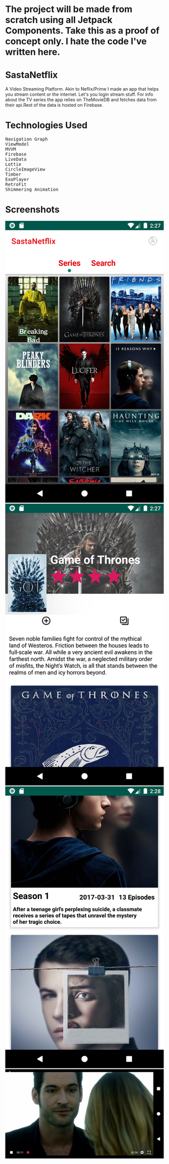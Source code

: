 # The project will be made from scratch using all Jetpack Components. Take this as a proof of concept only. I hate the code I've written here.
# SastaNetflix
A Video Streaming Platform. Akin to Neflix/Prime I made an app that helps you stream content or the internet. Let's you login stream stuff. For info about the TV series the app relies on TheMovieDB and fetches data from their api.Rest of the data is hosted on Firebase.
# Technologies Used
<pre>
Navigation Graph
ViewModel
MVVM
Firebase
LiveData
Lottie
CircleImageView
Timber
ExoPlayer
RetroFit
Shimmering Animation
</pre>
# Screenshots
![Alt text](/screenshot/mainview.png?raw=true "Optional Title")
![Alt text](/screenshot/seriesdetailed.png?raw=true "Optional Title")
![Alt text](/screenshot/seasonspreview.png?raw=true "Optional Title")
![Alt text](/screenshot/mainplayer.png?raw=true "Optional Title")
